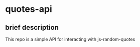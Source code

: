 # quotes-api

## brief description
This repo is a simple API for interacting with js-random-quotes







